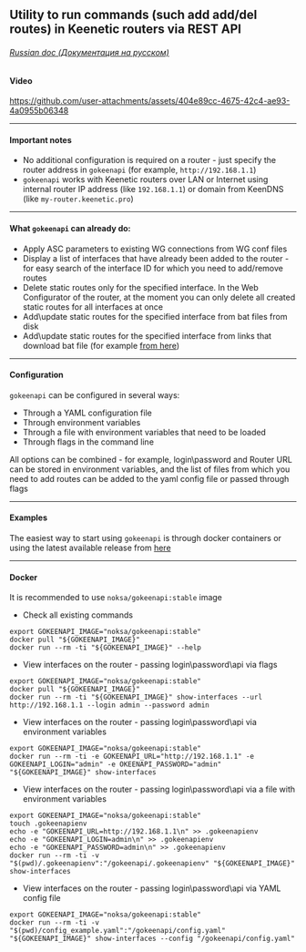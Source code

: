 ## Utility to run commands (such add add/del routes) in Keenetic routers via REST API

###### [Russian doc (Документация на русском)](https://github.com/Noksa/gokeenapi/blob/main/README_ru.md)

#### Video

https://github.com/user-attachments/assets/404e89cc-4675-42c4-ae93-4a0955b06348

---

#### Important notes
* No additional configuration is required on a router - just specify the router address in `gokeenapi` (for example, `http://192.168.1.1`)
* `gokeenapi` works with Keenetic routers over LAN or Internet using internal router IP address (like `192.168.1.1`) or domain from KeenDNS (like `my-router.keenetic.pro`)
---

#### What `gokeenapi` can already do:
* Apply ASC parameters to existing WG connections from WG conf files
* Display a list of interfaces that have already been added to the router - for easy search of the interface ID for which you need to add/remove routes
* Delete static routes only for the specified interface. In the Web Configurator of the router, at the moment you can only delete all created static routes for all interfaces at once
* Add\update static routes for the specified interface from bat files from disk
* Add\update static routes for the specified interface from links that download bat file (for example [from here](https://iplist.opencck.org/?format=bat&data=cidr4&site=youtube.com))
---

#### Configuration

`gokeenapi` can be configured in several ways:
* Through a YAML configuration file
* Through environment variables
* Through a file with environment variables that need to be loaded
* Through flags in the command line

All options can be combined - for example, login\password and Router URL can be stored in environment variables, and the list of files from which you need to add routes can be added to the yaml config file or passed through flags

---

#### Examples

The easiest way to start using `gokeenapi` is through docker containers or using the latest available release from [here](https://github.com/Noksa/gokeenapi/releases)

---

#### Docker

It is recommended to use `noksa/gokeenapi:stable` image

* Check all existing commands
```shell
export GOKEENAPI_IMAGE="noksa/gokeenapi:stable"
docker pull "${GOKEENAPI_IMAGE}"
docker run --rm -ti "${GOKEENAPI_IMAGE}" --help
```

* View interfaces on the router - passing login\password\api via flags
```shell
export GOKEENAPI_IMAGE="noksa/gokeenapi:stable"
docker pull "${GOKEENAPI_IMAGE}"
docker run --rm -ti "${GOKEENAPI_IMAGE}" show-interfaces --url http://192.168.1.1 --login admin --password admin
```

* View interfaces on the router - passing login\password\api via environment variables
```shell
export GOKEENAPI_IMAGE="noksa/gokeenapi:stable"
docker run --rm -ti -e GOKEENAPI_URL="http://192.168.1.1" -e GOKEENAPI_LOGIN="admin" -e OKEENAPI_PASSWORD="admin" "${GOKEENAPI_IMAGE}" show-interfaces
```

* View interfaces on the router - passing login\password\api via a file with environment variables
```shell
export GOKEENAPI_IMAGE="noksa/gokeenapi:stable"
touch .gokeenapienv
echo -e "GOKEENAPI_URL=http://192.168.1.1\n" >> .gokeenapienv
echo -e "GOKEENAPI_LOGIN=admin\n" >> .gokeenapienv
echo -e "GOKEENAPI_PASSWORD=admin\n" >> .gokeenapienv
docker run --rm -ti -v "$(pwd)/.gokeenapienv":"/gokeenapi/.gokeenapienv" "${GOKEENAPI_IMAGE}" show-interfaces
```

* View interfaces on the router - passing login\password\api via YAML config file
```shell
export GOKEENAPI_IMAGE="noksa/gokeenapi:stable"
docker run --rm -ti -v "$(pwd)/config_example.yaml":"/gokeenapi/config.yaml" "${GOKEENAPI_IMAGE}" show-interfaces --config "/gokeenapi/config.yaml"
```
